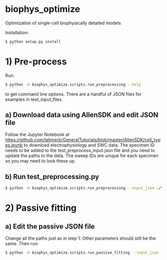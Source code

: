 # biophys_optimize
Optimization of single-cell biophysically detailed models

Installation:
```bash
$ python setup.py install
```

# 1) Pre-process

Run:
```bash
$ python -m biophys_optimize.scripts.run_preprocessing --help
```
to get command line options. There are a handful of JSON files for examples in test_input_files.

## a) Download data using AllenSDK and edit JSON file
Follow the Jupyter Notebook at https://github.com/latimerb/GeneralTutorials/blob/master/AllenSDK/cell_types.ipynb to download electrophysiology and SWC data. The specimen ID needs to be added to the test_preprocess_input.json file and you need to update the paths to the data. The sweep IDs are unique for each specimen so you may need to look these up.
      
## b) Run test_preprocessing.py  
```bash
$ python -m biophys_optimize.scripts.run_preprocessing --input_json ./test_input_files/test_preprocess_input.json
```
# 2) Passive fitting

## a) Edit the passive JSON file
Change all the paths just as in step 1. Other parameters should still be the same. Then run:
```bash
$ python -m biophys_optimize.scripts.run_passive_fitting --input_json ./test_input_files/test_passive_input.json
```
